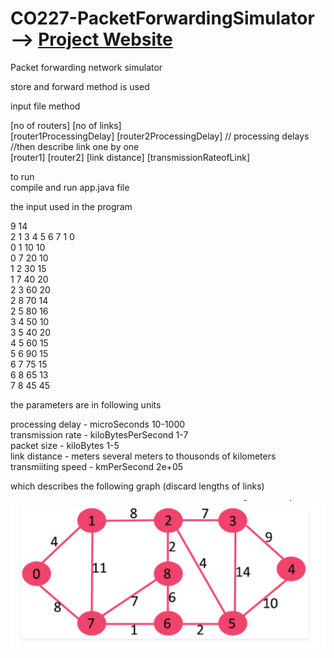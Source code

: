 # CO227-PacketForwardingSimulator -->     <a href="https://hiruna72.github.io/CO227-PacketForwardingSimulator/">Project Website</a> 
Packet forwarding network simulator   

store and forward method is used  

input file method

[no of routers] [no of links]  
[router1ProcessingDelay] [router2ProcessingDelay]  // processing delays   
//then describe link one by one  
[router1] [router2] [link distance] [transmissionRateofLink]  

to run  
compile and run app.java file

the input used in the program  

9 14  
2 1 3 4 5 6 7 1 0  
0 1 10 10  
0 7 20 10  
1 2 30 15  
1 7 40 20  
2 3 60 20  
2 8 70 14  
2 5 80 16  
3 4 50 10  
3 5 40 20  
4 5 60 15  
5 6 90 15  
6 7 75 15  
6 8 65 13  
7 8 45 45  


the parameters are in following units

processing delay   - microSeconds	      10-1000  	
transmission rate  - kiloBytesPerSecond	1-7  
packet size 	     - kiloBytes		      1-5  	  
link distance 	   - meters		          several meters to thousonds of kilometers  
transmiiting speed - kmPerSecond		    2e+05   


which describes the following graph (discard lengths of links)

![Alt text](/simulators/src/main/java/com/co227/project/packetForwadingSimulator/simulators/graph.PNG?raw=true "exampleGraph")
